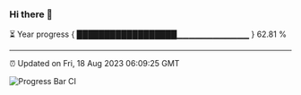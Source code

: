 ### Hi there 👋

⏳ Year progress { ██████████████████▁▁▁▁▁▁▁▁▁▁▁▁ } 62.81 %

---

⏰ Updated on Fri, 18 Aug 2023 06:09:25 GMT

![Progress Bar CI](https://github.com/Shyam-Makwana/GitHub-Actions-Demo/workflows/Progress%20Bar%20CI/badge.svg)
